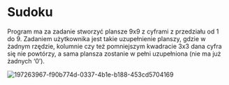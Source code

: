 # Sudoku
Program ma za zadanie stworzyć plansze 9x9 z cyframi z przedziału od 1 do 9. Zadaniem użytkownika jest takie uzupełnienie planszy, gdzie w żadnym rzędzie, kolumnie czy też pomniejszym kwadracie 3x3 dana cyfra się nie powtórzy, a sama plansza zostanie w pełni uzupełniona (nie ma już żadnych ‘0’).

![197263967-f90b774d-0337-4b1e-b188-453cd5704169](https://user-images.githubusercontent.com/97993763/233419059-bd313ce4-096c-4523-96f9-52dff9647e70.png)
